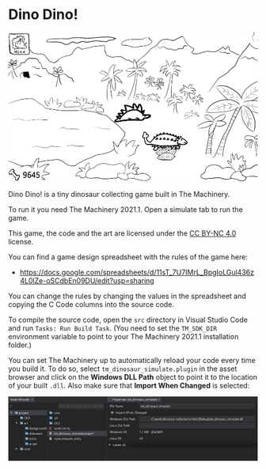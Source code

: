 # Dino Dino!

![Screenshot](screenshot.png)

Dino Dino! is a tiny dinosaur collecting game built in The Machinery.

To run it you need The Machinery 2021.1. Open a simulate tab to run the game.

This game, the code and the art are licensed under the [CC BY-NC
4.0](https://creativecommons.org/licenses/by-nc/4.0/) license.

You can find a game design spreadsheet with the rules of the game here:

* https://docs.google.com/spreadsheets/d/11sT_7U7IMrL_BpgIoLGul436z4L0lZe-oSCdbEn09DU/edit?usp=sharing

You can change the rules by changing the values in the spreadsheet and copying the C Code columns
into the source code.

To compile the source code, open the `src` directory in Visual Studio Code and run `Tasks: Run Build
Task`. (You need to set the `TM_SDK_DIR` environment variable to point to your The Machinery 2021.1
installation folder.)

You can set The Machinery up to automatically reload your code every time you build it. To do so,
select `tm_dinosaur_simulate.plugin` in the asset browser and click on the **Windows DLL Path**
object to point it to the location of your built `.dll`. Also make sure that **Import When Changed**
is selected:

![Plugin properties](plugin-properties.png)
